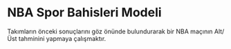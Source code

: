 # NBA Spor Bahisleri Modeli
 Takımların önceki sonuçlarını göz önünde bulundurarak bir NBA maçının Alt/Üst tahminini yapmaya çalışmaktır.
